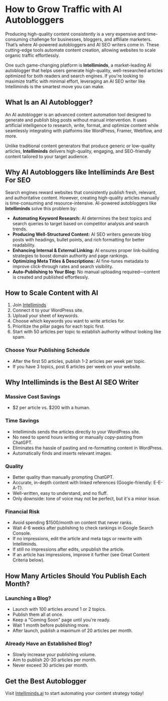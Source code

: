 # How to Grow Traffic with AI Autobloggers

Producing high-quality content consistently is a very expensive and time-consuming challenge for businesses, bloggers, and affiliate marketers. That’s where AI-powered autobloggers and AI SEO writers come in. These cutting-edge tools automate content creation, allowing websites to scale organic traffic effortlessly.

One such game-changing platform is **Intelliminds**, a market-leading AI autoblogger that helps users generate high-quality, well-researched articles optimized for both readers and search engines. If you're looking to maximize traffic with minimal effort, leveraging an AI SEO writer like Intelliminds is the smartest move you can make.

## What Is an AI Autoblogger?

An AI autoblogger is an advanced content automation tool designed to generate and publish blog posts without manual intervention. It uses artificial intelligence to research, write, format, and optimize content while seamlessly integrating with platforms like WordPress, Framer, Webflow, and more.

Unlike traditional content generators that produce generic or low-quality articles, **Intelliminds** delivers high-quality, engaging, and SEO-friendly content tailored to your target audience.

## Why AI Autobloggers like Intelliminds Are Best For SEO

Search engines reward websites that consistently publish fresh, relevant, and authoritative content. However, creating high-quality articles manually is time-consuming and resource-intensive. AI-powered autobloggers like **Intelliminds** solve this problem by:

- **Automating Keyword Research:** AI determines the best topics and search queries to target based on competitor analysis and search trends.
- **Producing Well-Structured Content:** AI SEO writers generate blog posts with headings, bullet points, and rich formatting for better readability.
- **Enhancing Internal & External Linking:** AI ensures proper link-building strategies to boost domain authority and page rankings.
- **Optimizing Meta Titles & Descriptions:** AI fine-tunes metadata to improve click-through rates and search visibility.
- **Auto-Publishing to Your Blog:** No manual uploading required—content is created and published effortlessly.

## How to Scale Content with AI

1. Join [Intelliminds](https://www.Intelliminds.ai)
2. Connect it to your WordPress site.
3. Upload your sheet of keywords.
4. Choose which keywords you want to write articles for.
5. Prioritize the pillar pages for each topic first.
6. Start with 50 articles per topic to establish authority without looking like spam.

### Choose Your Publishing Schedule

- After the first 50 articles, publish 1-2 articles per week per topic.
- If you have 3 topics, post 6 articles per week on your website.

## Why Intelliminds is the Best AI SEO Writer

### Massive Cost Savings

- $2 per article vs. $200 with a human.

### Time Savings

- Intelliminds sends the articles directly to your WordPress site.
- No need to spend hours writing or manually copy-pasting from ChatGPT.
- Eliminates the hassle of pasting and re-formatting content in WordPress.
- Automatically finds and inserts relevant images.

### Quality

- Better quality than manually prompting ChatGPT.
- Accurate, in-depth content with linked references (Google-friendly: E-E-A-T).
- Well-written, easy to understand, and no fluff.
- Only downside: tone of voice may not be perfect, but it's a minor issue.

### Financial Risk

- Avoid spending $1500/month on content that never ranks.
- Wait 4-6 weeks after publishing to check rankings in Google Search Console.
- If no impressions, edit the article and meta tags or rewrite with Intelliminds.
- If still no impressions after edits, unpublish the article.
- If an article has impressions, improve it further (see Great Content Criteria below).

## How Many Articles Should You Publish Each Month?

### Launching a Blog?

- Launch with 100 articles around 1 or 2 topics.
- Publish them all at once.
- Keep a "Coming Soon" page until you're ready.
- Wait 1 month before publishing more.
- After launch, publish a maximum of 20 articles per month.

### Already Have an Established Blog?

- Slowly increase your publishing volume.
- Aim to publish 20-30 articles per month.
- Never exceed 30 articles per month.

## Get the Best Autoblogger

Visit [Intelliminds.ai](https://intelliminds.ai/) to start automating your content strategy today!
